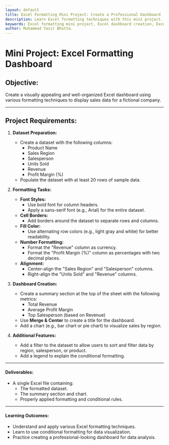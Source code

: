 ```yaml
---
layout: default
title: Excel Formatting Mini Project: Create a Professional Dashboard  
description: Learn Excel formatting techniques with this mini project. Create a professional dashboard using font styles, conditional formatting, charts, and more. Perfect for beginners and data enthusiasts.  
keywords: Excel formatting mini project, Excel dashboard creation, Excel conditional formatting, Excel data visualization, Excel beginner project, Excel formatting techniques, professional Excel dashboard
author: Muhammad Yasir Bhutta.
---
```


# Mini Project: **Excel Formatting Dashboard**

## **Objective:**
Create a visually appealing and well-organized Excel dashboard using various formatting techniques to display sales data for a fictional company.

---

## **Project Requirements:**

1. **Dataset Preparation:**
   - Create a dataset with the following columns:
     - Product Name
     - Sales Region
     - Salesperson
     - Units Sold
     - Revenue
     - Profit Margin (%)
   - Populate the dataset with at least 20 rows of sample data.

2. **Formatting Tasks:**
   - **Font Styles:**
     - Use bold font for column headers.
     - Apply a sans-serif font (e.g., Arial) for the entire dataset.
   - **Cell Borders:**
     - Add borders around the dataset to separate rows and columns.
   - **Fill Color:**
     - Use alternating row colors (e.g., light gray and white) for better readability.
   - **Number Formatting:**
     - Format the "Revenue" column as currency.
     - Format the "Profit Margin (%)" column as percentages with two decimal places.
   - **Alignment:**
     - Center-align the "Sales Region" and "Salesperson" columns.
     - Right-align the "Units Sold" and "Revenue" columns.

3. **Dashboard Creation:**
   - Create a summary section at the top of the sheet with the following metrics:
     - Total Revenue
     - Average Profit Margin
     - Top Salesperson (based on Revenue)
   - Use **Merge & Center** to create a title for the dashboard.
   - Add a chart (e.g., bar chart or pie chart) to visualize sales by region.

4. **Additional Features:**
   - Add a filter to the dataset to allow users to sort and filter data by region, salesperson, or product.
   - Add a legend to explain the conditional formatting.

---

#### **Deliverables:**
- A single Excel file containing:
  - The formatted dataset.
  - The summary section and chart.
  - Properly applied formatting and conditional rules.

---

#### **Learning Outcomes:**
- Understand and apply various Excel formatting techniques.
- Learn to use conditional formatting for data visualization.
- Practice creating a professional-looking dashboard for data analysis.